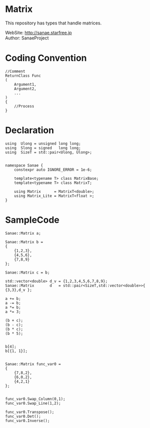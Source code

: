 # Matrix
This repository has types that handle matrices.  

WebSite:	http://sanae.starfree.jp  
Author:		SanaeProject

# Coding Convention
    //Comment
    ReturnClass Func
    (
        Argument1,
        Argument2,
        ...
    )
    {
        //Process
    }
    
# Declaration
    
    using  Ulong = unsigned long long;
    using  Slong = signed   long long;
    using  SizeT = std::pair<Ulong, Ulong>;
    

    namespace Sanae {
	    constexpr auto IGNORE_ERROR = 1e-6;

	    template<typename T> class MatrixBase;
	    template<typename T> class MatrixT;

	    using Matrix      = MatrixT<double>;
	    using Matrix_Lite = MatrixT<float >;
    }

# SampleCode

    Sanae::Matrix a;
	
	Sanae::Matrix b =
	{
		{1,2,3},
		{4,5,6},
		{7,8,9}
	};

	Sanae::Matrix c = b;

	std::vector<double> d_v = {1,2,3,4,5,6,7,8,9};
	Sanae::Matrix       d   = std::pair<SizeT,std::vector<double>>{ {3,3},d_v };

	a += b;
	a -= b;
	a *= b;
	a *= 3;

	(b + c);
	(b - c);
	(b * c);
	(b * 5);
	

	b[4];
	b[{1, 1}];


	Sanae::Matrix func_var0 =
	{
		{7,8,2},
		{6,0,2},
		{4,2,1}
	};
	

	func_var0.Swap_Column(0,1);
	func_var0.Swap_Line(1,2);

	func_var0.Transpose();
	func_var0.Det();
	func_var0.Inverse();
	